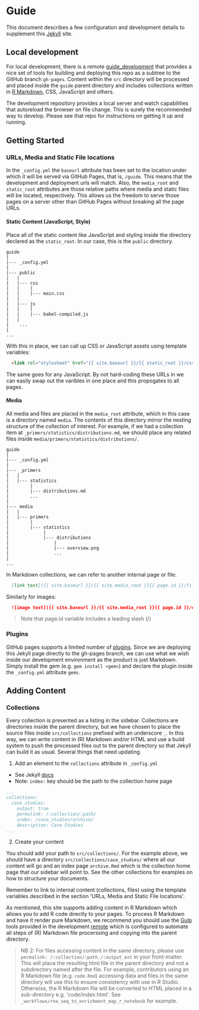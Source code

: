 # Guide

This document describes a few configuration and development details to supplement this [Jekyll](https://jekyllrb.com/) site.

## Local development

For local development, there is a remote   [guide_development](https://github.com/jvwong/guide_development) that provides a nice set of tools for building and deploying this repo as a subtree to the GitHub branch `gh-pages`. Content within the `src` directory will be processed and placed inside the `guide` parent directory and includes collections written in [R Markdown](http://rmarkdown.rstudio.com/), CSS, JavaScript and others.

The development repository provides a local server and watch capabilities that autoreload the browser on file change. This is surely the recommended way to develop. Please see that repo for instructions on getting it up and running.

## Getting Started

### URLs, Media and Static File locations

In the `_config.yml` the `baseurl` attribute has been set to the location under which it will be served via GitHub Pages, that is, `/guide`. This means that the development and deployment urls will match. Also, the `media_root` and `static_root` attributes are those relative paths where media and static files will be located, respectively. This allows us the freedom to serve those pages on a server other than GitHub Pages without breaking all the page URLs.

#### Static Content (JavaScript, Style)

Place all of the static content like JavaScript and styling inside the directory declared as the `static_root`. In our case, this is the `public` directory.


``` shell
guide
|
|--- _config.yml
|
|--- public
|   |
|   |--- css
|   |    |
|   |    |--- main.css
|   |
|   |--- js
|   |    |
|   |    |--- babel-compiled.js
|   |
|    ...
|
...
```

With this in place, we can call up CSS or JavaScript assets using template variables:

``` html
  <link rel="stylesheet" href="{{ site.baseurl }}/{{ static_root }}/css/main.css">
```

The same goes for any JavaScript. By not hard-coding these URLs in we can easily swap out the varibles in one place and this propogates to all pages.

#### Media

All media and files are placed in the `media_root` attribute, which in this case is a directory named `media`. The contents of this directory mirror the nesting structure of the collection of interest. For example, if we had a collection item at `_primers/statistics/distributions.md`, we should place any related files inside `media/primers/statistics/distributions/`.


``` shell
guide
|
|--- _config.yml
|
|--- _primers
|   |
|   |--- statistics
|        |
|        |--- distributions.md
|        ...
|
|--- media
|   |
|   |--- primers
|        |
|        |--- statistics
|             |
|             |--- distributions
|                 |
|                 |--- overview.png
|                 ...
|
...
```

In Markdown collections, we can refer to another internal page or file:

``` markdown
  [link text]({{ site.baseurl }}/{{ site.media_root }}{{ page.id }}/file.txt)
```

Similarly for images:

``` markdown
  ![image text]({{ site.baseurl }}/{{ site.media_root }}{{ page.id }}/cat.jpg)
```

> Note that page.id variable includes a leading slash (/)

### Plugins

GitHub pages supports a limited number of [plugins](https://jekyllrb.com/docs/plugins/). Since we are deploying this Jekyll page directly to the gh-pages branch, we can use what we wish inside our development environment as the product is just Markdown. Simply install the gem (e.g. `gem install <gem>`) and declare the plugin inside the `_config.yml` attribute `gems`.

## Adding Content

### Collections

Every collection is presented as a listing in the sidebar. Collections are directories inside the parent directory, but we have chosen to place the source files inside `src/collections` prefixed with an underscore `_`. In this way, we can write content in (R) Markdown and/or HTML and use a build system to push the processed files out to the parent directory so that Jekyll can build it as usual. Several things that need updating.

1. Add an element to the `collections` attribute in `_config.yml`
  * See Jekyll [docs](https://jekyllrb.com/docs/collections/)
  * Note: `index:` key should be the path to the collection home page

  ``` yml
  ...
  collections:
    case_studies:
      output: true
      permalink: /:collection/:path/
      index: /case_studies/archive/
      description: Case Studies
  ...

  ```

2. Create your content

  You should add your path to `src/collections/`. For the example above, we should have a directory `src/collections/case_studies/` where all our content will go and an index page `archive.Rmd` which is the collection home page that our sidebar will point to. See the other collections for examples on how to structure your documents.

  Remember to link to internal content (collections, files) using the template variables described in the section 'URLs, Media and Static File locations'.

  As mentioned, this site supports adding content in R Markdown which allows you to add R code directly to your pages. To process R Markdown and have it render pure Markdown, we recommend you should use the [Gulp](http://gulpjs.com/) tools provided in the development [remote](https://github.com/jvwong/guide_development) which is configured to automate all steps of (R) Markdown file procerssing and copying into the  parent directory.

> NB 2: For files accessing content in the same directory, please use `permalink: /:collection/:path./:output_ext` in your front-matter. This will place the resulting html file in the parent directory and not a subdirectory named after the file. For example, contributors using an R Markdown file (e.g. `code.Rmd`) accessing data and files in the same directory will use this to ensure consistency with use in R Studio. Otherwise, the R Markdown file will be converted to HTML placed in a sub-directory e.g. 'code/index.html'. See `_workflows/rna_seq_to_enrichment_map_r_notebook` for example.